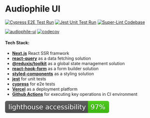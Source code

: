 # Audiophile UI

[![Cypress E2E Test Run](https://github.com/dvakatsiienko/audiophile-ui/actions/workflows/cypress-e2e-test-ci-action.yml/badge.svg)](https://github.com/dvakatsiienko/audiophile-ui/actions/workflows/cypress-e2e-test-ci-action.yml) [![Jest Unit Test Run](https://github.com/dvakatsiienko/audiophile-ui/actions/workflows/jest-unit-test-ci-action.yml/badge.svg)](https://github.com/dvakatsiienko/audiophile-ui/actions/workflows/jest-unit-test-ci-action.yml) [![Super-Lint Codebase](https://github.com/dvakatsiienko/audiophile-ui/actions/workflows/super-linter-ci-action.yml/badge.svg)](https://github.com/dvakatsiienko/audiophile-ui/actions/workflows/super-linter-ci-action.yml)

[![audiophile-ui](https://img.shields.io/endpoint?url=https://dashboard.cypress.io/badge/detailed/4i9jo4&style=flat&logo=cypress)](https://dashboard.cypress.io/projects/4i9jo4/runs) [![codecov](https://codecov.io/gh/dvakatsiienko/audiophile-ui/branch/main/graph/badge.svg?token=KPJR4DB3LS)](https://codecov.io/gh/dvakatsiienko/audiophile-ui)

#### Tech Stack:

-   **[Next.js](https://nextjs.org/)** React SSR framwork
-   **[react-query](https://tanstack.com/query/v4/?from=reactQueryV3&original=https://react-query-v3.tanstack.com/)** as a data fetching solution
-   **[@reduxjs/toolkit](https://redux-toolkit.js.org/)** as a global state management solution
-   **[react-hook-form](https://react-hook-form.com/)** as a form builder solution
-   **[styled-components](https://styled-components.com/)** as a styling solution
-   **[jest](https://jestjs.io/)** for unit tests
-   **[cypress](https://www.cypress.io/)** for e2e tests
-   **[Vercel](https://vercel.com/)** as a deployment platform
-   **[Github Actions](https://github.com/features/actions)** for executing key operations in CI environment

<img src = './test_results/lighthouse_accessibility.svg' />
